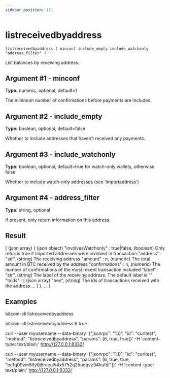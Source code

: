 ```yaml
---
sidebar_position: 111
---
```

# listreceivedbyaddress

`listreceivedbyaddress ( minconf include_empty include_watchonly "address_filter" )`

List balances by receiving address.

## Argument #1 - minconf

**Type:** numeric, optional, default=1

The minimum number of confirmations before payments are included.

## Argument #2 - include\_empty

**Type:** boolean, optional, default=false

Whether to include addresses that haven’t received any payments.

## Argument #3 - include\_watchonly

**Type:** boolean, optional, default=true for watch-only wallets, otherwise false

Whether to include watch-only addresses (see ‘importaddress’)

## Argument #4 - address\_filter

**Type:** string, optional

If present, only return information on this address.

## Result

[                                        (json array)
  {                                      (json object)
    "involvesWatchonly" : true|false,    (boolean) Only returns true if imported addresses were involved in transaction
    "address" : "str",                   (string) The receiving address
    "amount" : n,                        (numeric) The total amount in BTC received by the address
    "confirmations" : n,                 (numeric) The number of confirmations of the most recent transaction included
    "label" : "str",                     (string) The label of the receiving address. The default label is ""
    "txids" : [                          (json array)
      "hex",                             (string) The ids of transactions received with the address
      ...
    ]
  },
  ...
]

## Examples

bitcoin-cli listreceivedbyaddress

bitcoin-cli listreceivedbyaddress 6 true

curl --user myusername --data-binary '{"jsonrpc": "1.0", "id": "curltest", "method": "listreceivedbyaddress", "params": [6, true, true]}' -H 'content-type: text/plain;' http://127.0.0.1:8332/

curl --user myusername --data-binary '{"jsonrpc": "1.0", "id": "curltest", "method": "listreceivedbyaddress", "params": [6, true, true, "bc1q09vm5lfy0j5reeulh4x5752q25uqqvz34hufdl"]}' -H 'content-type: text/plain;' http://127.0.0.1:8332/